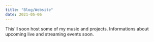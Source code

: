 ```yaml
---
title: "Blog/Website"
date: 2021-05-06
---
```


This'll soon host some of my music and projects. Informations about upcoming live and streaming events soon.
